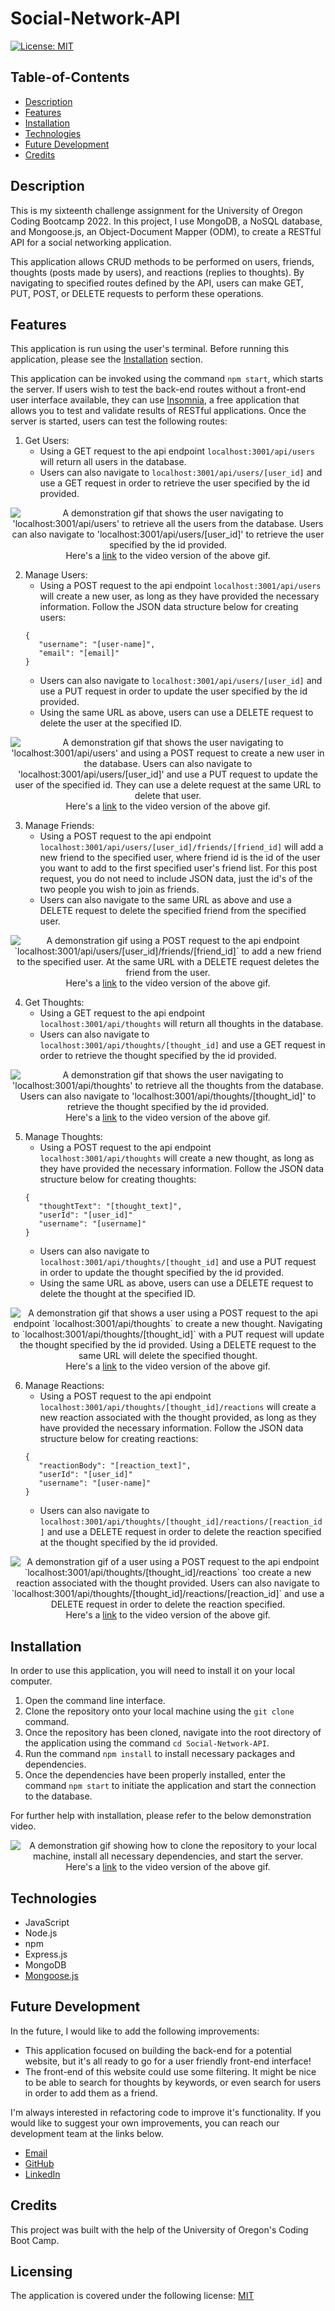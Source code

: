 # Social-Network-API

[![License: MIT](https://img.shields.io/badge/License-MIT-yellow.svg)](https://opensource.org/licenses/MIT)

## Table-of-Contents

- [Description](#description)
- [Features](#features)
- [Installation](#installation)
- [Technologies](#technologies)
- [Future Development](#future-development)
- [Credits](#credits)

## Description

This is my sixteenth challenge assignment for the University of Oregon Coding Bootcamp 2022. In this project, I use MongoDB, a NoSQL database, and Mongoose.js, an Object-Document Mapper (ODM), to create a RESTful API for a social networking application.

This application allows CRUD methods to be performed on users, friends, thoughts (posts made by users), and reactions (replies to thoughts). By navigating to specified routes defined by the API, users can make GET, PUT, POST, or DELETE requests to perform these operations.

## Features

This application is run using the user's terminal. Before running this application, please see the [Installation](#installation) section.

This application can be invoked using the command `npm start`, which starts the server. If users wish to test the back-end routes without a front-end user interface available, they can use [Insomnia](https://insomnia.rest/), a free application that allows you to test and validate results of RESTful applications. Once the server is started, users can test the following routes:

1. Get Users:
   - Using a GET request to the api endpoint `localhost:3001/api/users` will return all users in the database.
   - Users can also navigate to `localhost:3001/api/users/[user_id]` and use a GET request in order to retrieve the user specified by the id provided.

<p align="center">
<img alt="A demonstration gif that shows the user navigating to 'localhost:3001/api/users' to retrieve all the users from the database. Users can also navigate to 'localhost:3001/api/users/[user_id]' to retrieve the user specified by the id provided." src="./assets/images/social-network-demo.gif"/>
<br>Here's a <a href="https://drive.google.com/file/d/1K8UI3zWRLZpC5L3iQfeOtkIoDNwqa8Wu/view" target="_blank">link</a> to the video version of the above gif.
</p>

2. Manage Users:
   - Using a POST request to the api endpoint `localhost:3001/api/users` will create a new user, as long as they have provided the necessary information. Follow the JSON data structure below for creating users:
   ```
   {
      "username": "[user-name]",
      "email": "[email]"
   }
   ```
   - Users can also navigate to `localhost:3001/api/users/[user_id]` and use a PUT request in order to update the user specified by the id provided.
   - Using the same URL as above, users can use a DELETE request to delete the user at the specified ID.

<p align="center">
<img alt="A demonstration gif that shows the user navigating to 'localhost:3001/api/users'  and using a POST request to create a new user in the database. Users can also navigate to 'localhost:3001/api/users/[user_id]' and use a PUT request to update the user of the specified id. They can use a delete request at the same URL to delete that user." src="./assets/images/social-network-demo-2.gif"/>
<br>Here's a <a href="https://drive.google.com/file/d/1Pa_IrYMPtGk-VVL0n0wJmbMfcW61-oN0/view" target="_blank">link</a> to the video version of the above gif.
</p>

3. Manage Friends:
   - Using a POST request to the api endpoint `localhost:3001/api/users/[user_id]/friends/[friend_id]` will add a new friend to the specified user, where friend id is the id of the user you want to add to the first specified user's friend list. For this post request, you do not need to include JSON data, just the id's of the two people you wish to join as friends.
   - Users can also navigate to the same URL as above and use a DELETE request to delete the specified friend from the specified user.

<p align="center">
<img alt="A demonstration gif using a POST request to the api endpoint `localhost:3001/api/users/[user_id]/friends/[friend_id]` to add a new friend to the specified user. At the same URL with a DELETE request deletes the friend from the user." src="./assets/images/social-network-demo-3.gif"/>
<br>Here's a <a href="https://drive.google.com/file/d/1lFS-3ORZYnVGgV1nAMe2rIg7Y3_VU8-z/view" target="_blank">link</a> to the video version of the above gif.
</p>

4. Get Thoughts:
   - Using a GET request to the api endpoint `localhost:3001/api/thoughts` will return all thoughts in the database.
   - Users can also navigate to `localhost:3001/api/thoughts/[thought_id]` and use a GET request in order to retrieve the thought specified by the id provided.

<p align="center">
<img alt="A demonstration gif that shows the user navigating to 'localhost:3001/api/thoughts' to retrieve all the thoughts from the database. Users can also navigate to 'localhost:3001/api/thoughts/[thought_id]' to retrieve the thought specified by the id provided." src="./assets/images/social-network-demo-4.gif"/>
<br>Here's a <a href="https://drive.google.com/file/d/1cinjaTmP7dK0oP59TKlWy4X6uopDk4Yl/view" target="_blank">link</a> to the video version of the above gif.
</p>

5. Manage Thoughts:
   - Using a POST request to the api endpoint `localhost:3001/api/thoughts` will create a new thought, as long as they have provided the necessary information. Follow the JSON data structure below for creating thoughts:
   ```
   {
      "thoughtText": "[thought_text]",
      "userId": "[user_id]"
      "username": "[username]"
   }
   ```
   - Users can also navigate to `localhost:3001/api/thoughts/[thought_id]` and use a PUT request in order to update the thought specified by the id provided.
   - Using the same URL as above, users can use a DELETE request to delete the thought at the specified ID.

<p align="center">
<img alt="A demonstration gif that shows a user using a POST request to the api endpoint `localhost:3001/api/thoughts` to create a new thought. Navigating to `localhost:3001/api/thoughts/[thought_id]` with a PUT request will update the thought specified by the id provided. Using a DELETE request to the same URL will delete the specified thought." src="./assets/images/social-network-demo-5.gif"/>
<br>Here's a <a href="https://drive.google.com/file/d/1ELGBQV9BqsxKKvbMxeuncbKcnc4-mvHQ/view" target="_blank">link</a> to the video version of the above gif.
</p>

6. Manage Reactions:
   - Using a POST request to the api endpoint `localhost:3001/api/thoughts/[thought_id]/reactions` will create a new reaction associated with the thought provided, as long as they have provided the necessary information. Follow the JSON data structure below for creating reactions:
   ```
   {
      "reactionBody": "[reaction_text]",
      "userId": "[user_id]"
      "username": "[user-name]"
   }
   ```
   - Users can also navigate to `localhost:3001/api/thoughts/[thought_id]/reactions/[reaction_id]` and use a DELETE request in order to delete the reaction specified at the thought specified by the id provided.

<p align="center">
<img alt="A demonstration gif of a user using a POST request to the api endpoint `localhost:3001/api/thoughts/[thought_id]/reactions` too create a new reaction associated with the thought provided. Users can also navigate to `localhost:3001/api/thoughts/[thought_id]/reactions/[reaction_id]` and use a DELETE request in order to delete the reaction specified." src="./assets/images/social-network-demo-6.gif"/>
<br>Here's a <a href="https://drive.google.com/file/d/1ujbeQ8HfbvEbaoxvDomjFOrN6iLqw44m/view" target="_blank">link</a> to the video version of the above gif.
</p>

## Installation

In order to use this application, you will need to install it on your local computer.

1. Open the command line interface.
2. Clone the repository onto your local machine using the `git clone` command.
3. Once the repository has been cloned, navigate into the root directory of the application using the command `cd Social-Network-API`.
4. Run the command `npm install` to install necessary packages and dependencies.
5. Once the dependencies have been properly installed, enter the command `npm start` to initiate the application and start the connection to the database.

For further help with installation, please refer to the below demonstration video.

<p align="center">
<img alt="A demonstration gif showing how to clone the repository to your local machine, install all necessary dependencies, and start the server." src="./assets/images/social-network-demo-7.gif"/>
<br>Here's a <a href="https://drive.google.com/file/d/1iRR5uPejoJflHy-VNW_as2M_jMB9MziZ/view" target="_blank">link</a> to the video version of the above gif.
</p>

## Technologies

- JavaScript
- Node.js
- npm
- Express.js
- MongoDB
- [Mongoose.js](https://mongoosejs.com/)

## Future Development

In the future, I would like to add the following improvements:

- This application focused on building the back-end for a potential website, but it's all ready to go for a user friendly front-end interface!
- The front-end of this website could use some filtering. It might be nice to be able to search for thoughts by keywords, or even search for users in order to add them as a friend.

I'm always interested in refactoring code to improve it's functionality. If you would like to suggest your own improvements, you can reach our development team at the links below.

- <a href="mailto:ashlynn4567@gmail.com">Email</a>
- <a href="https://github.com/ashlynn4567">GitHub</a>
- <a href="www.linkedin.com/in/Ashley-Lynn-Smith">LinkedIn</a>

## Credits

This project was built with the help of the University of Oregon's Coding Boot Camp.

## Licensing

The application is covered under the following license: [MIT](https://opensource.org/licenses/MIT)
